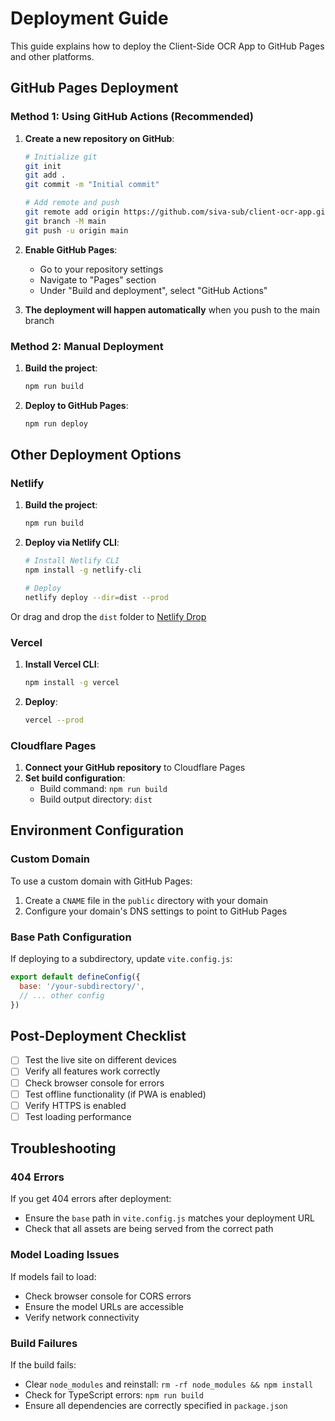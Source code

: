 # Deployment Guide

This guide explains how to deploy the Client-Side OCR App to GitHub Pages and other platforms.

## GitHub Pages Deployment

### Method 1: Using GitHub Actions (Recommended)

1. **Create a new repository on GitHub**:
   ```bash
   # Initialize git
   git init
   git add .
   git commit -m "Initial commit"
   
   # Add remote and push
   git remote add origin https://github.com/siva-sub/client-ocr-app.git
   git branch -M main
   git push -u origin main
   ```

2. **Enable GitHub Pages**:
   - Go to your repository settings
   - Navigate to "Pages" section
   - Under "Build and deployment", select "GitHub Actions"

3. **The deployment will happen automatically** when you push to the main branch

### Method 2: Manual Deployment

1. **Build the project**:
   ```bash
   npm run build
   ```

2. **Deploy to GitHub Pages**:
   ```bash
   npm run deploy
   ```

## Other Deployment Options

### Netlify

1. **Build the project**:
   ```bash
   npm run build
   ```

2. **Deploy via Netlify CLI**:
   ```bash
   # Install Netlify CLI
   npm install -g netlify-cli
   
   # Deploy
   netlify deploy --dir=dist --prod
   ```

Or drag and drop the `dist` folder to [Netlify Drop](https://app.netlify.com/drop)

### Vercel

1. **Install Vercel CLI**:
   ```bash
   npm install -g vercel
   ```

2. **Deploy**:
   ```bash
   vercel --prod
   ```

### Cloudflare Pages

1. **Connect your GitHub repository** to Cloudflare Pages
2. **Set build configuration**:
   - Build command: `npm run build`
   - Build output directory: `dist`

## Environment Configuration

### Custom Domain

To use a custom domain with GitHub Pages:

1. Create a `CNAME` file in the `public` directory with your domain
2. Configure your domain's DNS settings to point to GitHub Pages

### Base Path Configuration

If deploying to a subdirectory, update `vite.config.js`:

```javascript
export default defineConfig({
  base: '/your-subdirectory/',
  // ... other config
})
```

## Post-Deployment Checklist

- [ ] Test the live site on different devices
- [ ] Verify all features work correctly
- [ ] Check browser console for errors
- [ ] Test offline functionality (if PWA is enabled)
- [ ] Verify HTTPS is enabled
- [ ] Test loading performance

## Troubleshooting

### 404 Errors

If you get 404 errors after deployment:
- Ensure the `base` path in `vite.config.js` matches your deployment URL
- Check that all assets are being served from the correct path

### Model Loading Issues

If models fail to load:
- Check browser console for CORS errors
- Ensure the model URLs are accessible
- Verify network connectivity

### Build Failures

If the build fails:
- Clear `node_modules` and reinstall: `rm -rf node_modules && npm install`
- Check for TypeScript errors: `npm run build`
- Ensure all dependencies are correctly specified in `package.json`